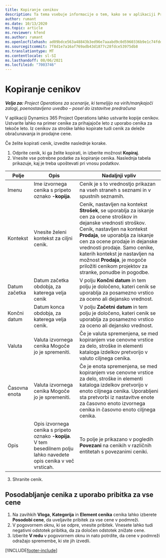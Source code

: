 ```yaml
---
title: Kopiranje cenikov
description: Ta tema vsebuje informacije o tem, kako se v aplikaciji Project Operations kopirajo ceniki.
author: rumant
ms.date: 10/13/2020
ms.topic: article
ms.reviewer: kfend
ms.author: rumant
ms.openlocfilehash: ad09bdce563a48843b3ed96e7aaabd9c0d5960336b9e1c74fddb9b61f760f4cd
ms.sourcegitcommit: 7f8d1e7a16af769adb43d1877c28fdce53975db8
ms.translationtype: MT
ms.contentlocale: sl-SI
ms.lasthandoff: 08/06/2021
ms.locfileid: "7003746"
---
```

# <a name="copy-price-lists"></a>Kopiranje cenikov

_**Velja za:** Project Operations za scenarije, ki temeljijo na virih/manjkajoči zalogi, poenostavljeno uvedbo – posel do izstavitve predračuna_

V aplikaciji Dynamics 365 Project Operations lahko ustvarite kopije cenikov. Ustvarite lahko na primer cenike za prihajajoče leto z uporabo cenika za tekoče leto.  Iz cenikov za stroške lahko kopirate tudi cenik za deleže obračunavanja in prodajne cene. 

Če želite kopirati cenik, izvedite naslednje korake.

1. Odprite cenik, ki ga želite kopirati, in izberite možnost **Kopiraj**.
2. Vnesite vse potrebne podatke za kopiranje cenika. Naslednja tabela prikazuje, kaj je treba upoštevati pri vnosu podatkov.

| Polje | Opis | Nadaljnji vpliv |
| --- | --- | --- |
| Imenu | Ime izvornega cenika s pripeto oznako **-kopija**. | Cenik je s to vrednostjo prikazan na vseh straneh s seznami in v spustnih seznamih. |
| Kontekst | Vnesite želeni kontekst za ciljni cenik. | Cenik, nastavljen na kontekst **Strošek**, se uporablja za iskanje cen za ocene stroškov in dejanske vrednosti stroškov. Cenik, nastavljen na kontekst **Prodaja**, se uporablja za iskanje cen za ocene prodaje in dejanske vrednosti prodaje. Samo cenike, katerih kontekst je nastavljen na možnost **Prodaja**, je mogoče priložiti cenikom projektov za stranke, ponudbe in pogodbe. |
| Datum začetka | Datum začetka obdobja, za katerega velja cenik | V polju **Končni datum** in tem polju je določeno, kateri cenik se uporablja za posamezno vrstico za oceno ali dejansko vrednost. |
| Končni datum | Datum konca obdobja, za katerega velja cenik. | V polju **Začetni datum** in tem polju je določeno, kateri cenik se uporablja za posamezno vrstico za oceno ali dejansko vrednost. |
| Valuta | Valuta izvornega cenika Mogoče jo je spremeniti. | Če je valuta spremenjena, se med kopiranjem vse cenovne vrstice za delo, stroške in elementi kataloga izdelkov pretvorijo v valuto ciljnega cenika. |
| Časovna enota | Valuta izvornega cenika Mogoče jo je spremeniti. | Če je enota spremenjena, se med kopiranjem vse cenovne vrstice za delo, stroške in elementi kataloga izdelkov pretvorijo v enoto ciljnega cenika. Uporabljeni sta pretvorbi iz nastavitve enote za časovno enoto izvornega cenika in časovno enoto ciljnega cenika. |
| Opis | Opis izvornega cenika s pripeto oznako **-kopija**. V tem besedilnem polju lahko navedete opis cenika v več vrsticah. | To polje je prikazano v pogledih **Povezani** na cenikih v različnih entitetah s povezanimi ceniki. |

3. Shranite cenik. 

## <a name="update-a-price-list-by-applying-a-mark-up-to-all-the-prices"></a>Posodabljanje cenika z uporabo pribitka za vse cene

1. Na zavihkih **Vloga**, **Kategorija** in **Element cenika** cenika lahko izberete **Posodobi cene**, da uveljavite pribitek za vse cene v podmreži. 
2. V pogovornem oknu, ki se odpre, vnesite pribitek. Vnesete lahko tudi negativni odstotek pribitka, da za določen odstotek znižate cene. 
3. Izberite **V redu** v pogovornem oknu in nato potrdite, da cene v podmreži odražajo spremembe, ki ste jih izvedli.


[!INCLUDE[footer-include](../includes/footer-banner.md)]
